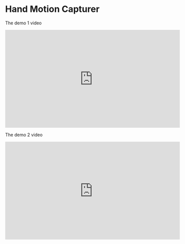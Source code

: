 # Hand Motion Capturer

The demo 1 video

<iframe width="560" height="315" src="https://www.youtube.com/embed/F2W1sQky6yw" frameborder="0" allowfullscreen=""></iframe>

The demo 2 video

<iframe width="560" height="315" src="https://www.youtube.com/embed/MhrreuvHw9w" frameborder="0" allowfullscreen=""></iframe>

<br>
<br>
<br>
<br>
<br>
<br>
<br>
<br>
<br>
<br>
<!--Back to my blog:
 <a href="https://min-sheng.github.io//">https://min-sheng.github.io//</a>-->

<!--See other projects:
 <a href="https://min-sheng.github.io//projects/">https://min-sheng.github.io//projects/</a>-->
